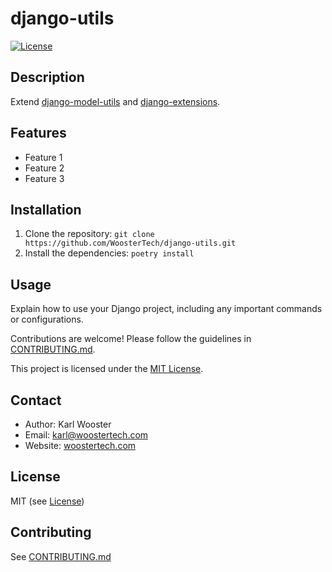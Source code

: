 # django-utils

[![License](https://img.shields.io/badge/license-MIT-blue.svg)](https://opensource.org/licenses/MIT)

## Description

Extend [django-model-utils](https://github.com/jazzband/django-model-utils) and [django-extensions](https://github.com/django-extensions/django-extensions).

## Features

- Feature 1
- Feature 2
- Feature 3

## Installation

1. Clone the repository: `git clone https://github.com/WoosterTech/django-utils.git`
2. Install the dependencies: `poetry install`

## Usage

Explain how to use your Django project, including any important commands or
configurations.


Contributions are welcome! Please follow the guidelines in
[CONTRIBUTING.md](CONTRIBUTING.md).


This project is licensed under the [MIT License](LICENSE).

## Contact

- Author: Karl Wooster
- Email: <karl@woostertech.com>
- Website: [woostertech.com](https://woostertech.com)

## License

MIT (see [License](LICENSE))

## Contributing

See [CONTRIBUTING.md](CONTRIBUTING.md)
